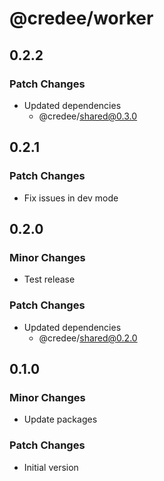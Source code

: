# @credee/worker

## 0.2.2

### Patch Changes

- Updated dependencies
  - @credee/shared@0.3.0

## 0.2.1

### Patch Changes

- Fix issues in dev mode

## 0.2.0

### Minor Changes

- Test release

### Patch Changes

- Updated dependencies
  - @credee/shared@0.2.0

## 0.1.0

### Minor Changes

- Update packages

### Patch Changes

- Initial version
